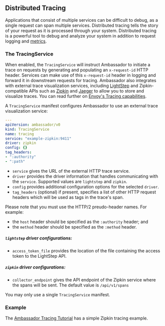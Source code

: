 ## Distributed Tracing

Applications that consist of multiple services can be difficult to debug, as a single request can span multiple services. Distributed tracing tells the story of your request as it is processed through your system. Distributed tracing is a powerful tool to debug and analyze your system in addition to request logging and [metrics](/reference/statistics.md).

### The TracingService

When enabled, the `TracingService` will instruct Ambassador to initiate a trace on requests by generating and populating an `x-request-id` HTTP header. Services can make use of this `x-request-id` header in logging and forward it in downstream requests for tracing. Ambassador also integrates with external trace visualization services, including [LightStep](https://lightstep.com/) and Zipkin-compatible APIs such as [Zipkin](https://zipkin.io/) and [Jaeger](https://github.com/jaegertracing/) to allow you to store and visualize traces. You can read further on [Envoy's Tracing capabilities](https://www.envoyproxy.io/docs/envoy/latest/intro/arch_overview/tracing).

A `TracingService` manifest configures Ambassador to use an external trace visualization service:

```yaml
---
apiVersion: ambassador/v0
kind: TracingService
name: tracing
service: "example-zipkin:9411"
driver: zipkin
config: {}
tag_headers:
- ":authority"
- ":path"
```

- `service` gives the URL of the external HTTP trace service.
- `driver` provides the driver information that handles communicating with the `service`. Supported values are `lightstep` and `zipkin`.
- `config` provides additional configuration options for the selected `driver`.
- `tag_headers` (optional) if present, specifies a list of other HTTP request headers which will be used as tags in the trace's span.

Please note that you must use the HTTP/2 preudo-header names. For example:
- the `host` header should be specified as the `:authority` header; and
- the `method` header should be specified as the `:method` header.

##### `lightstep` driver configurations:
- `access_token_file` provides the location of the file containing the access token to the LightStep API.

##### `zipkin` driver configurations:
- `collector_endpoint` gives the API endpoint of the Zipkin service where the spans will be sent. The default value is `/api/v1/spans`

You may only use a single `TracingService` manifest.

### Example

The [Ambassador Tracing Tutorial](../../user-guide/tracing-tutorial.md) has a simple Zipkin tracing example.

